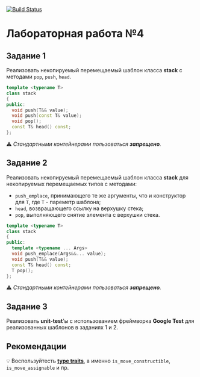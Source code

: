 [![Build Status](https://travis-ci.org/OzoNeTT/lab-04-stack.svg?branch=master)](https://travis-ci.org/OzoNeTT/lab-04-stack)
# Лабораторная работа №4

## Задание 1
Реализовать некопируемый перемещаемый шаблон класса **stack** с методами `pop`, `push`, `head`. 
```cpp
template <typename T>
class stack
{
public:
  void push(T&& value);
  void push(const T& value);
  void pop();
  const T& head() const;
};
```
⚠️ *Стандартными контейнерами пользоваться **запрещено**.*

## Задание 2
Реализовать некопируемый перемещаемый шаблон класса **stack** для некопируемых перемещаемых типов с методами:
* `push_emplace`, принимающего те же аргументы, что и конструктор для `T`, где `T` - пареметр шаблона;
* `head`, возвращающего ссылку на верхушку стека;
* `pop`, выполняющего снятие элемента с верхушки стека.
```cpp
template <typename T>
class stack
{
public:
  template <typename ... Args>
  void push_emplace(Args&&... value);
  void push(T&& value);
  const T& head() const;
  T pop();
};
```
⚠️ *Стандартными контейнерами пользоваться **запрещено**.*

## Задание 3
Реализовать **unit-test**'ы с использованием фреймворка **Google Test** для реализованных шаблонов в заданиях 1 и 2.

## Рекомендации
💡 Воспользуйтесть [**type traits**](https://en.cppreference.com/w/cpp/types#Type_traits_.28since_C.2B.2B11.29), а именно `is_move_constructible`, `is_move_assignable` и пр.
